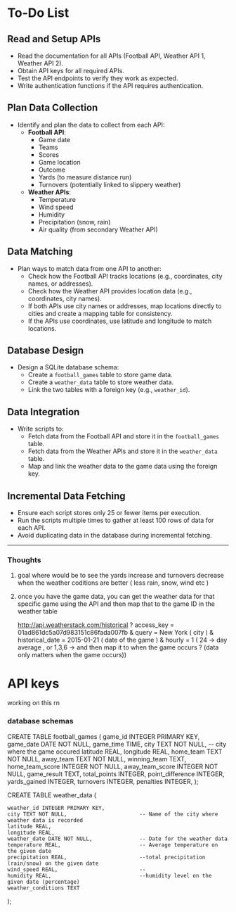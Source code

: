 # To-Do List

## Read and Setup APIs
- Read the documentation for all APIs (Football API, Weather API 1, Weather API 2).
- Obtain API keys for all required APIs.
- Test the API endpoints to verify they work as expected.
- Write authentication functions if the API requires authentication.

## Plan Data Collection
- Identify and plan the data to collect from each API:
  - **Football API**:
    - Game date
    - Teams
    - Scores
    - Game location
    - Outcome
    - Yards (to measure distance run)
    - Turnovers (potentially linked to slippery weather)
  - **Weather APIs**:
    - Temperature
    - Wind speed
    - Humidity
    - Precipitation (snow, rain)
    - Air quality (from secondary Weather API)

## Data Matching
- Plan ways to match data from one API to another:
  - Check how the Football API tracks locations (e.g., coordinates, city names, or addresses).
  - Check how the Weather API provides location data (e.g., coordinates, city names).
  - If both APIs use city names or addresses, map locations directly to cities and create a mapping table for consistency.
  - If the APIs use coordinates, use latitude and longitude to match locations.

## Database Design
- Design a SQLite database schema:
  - Create a `football_games` table to store game data.
  - Create a `weather_data` table to store weather data.
  - Link the two tables with a foreign key (e.g., `weather_id`).

## Data Integration
- Write scripts to:
  - Fetch data from the Football API and store it in the `football_games` table.
  - Fetch data from the Weather APIs and store it in the `weather_data` table.
  - Map and link the weather data to the game data using the foreign key.

## Incremental Data Fetching
- Ensure each script stores only 25 or fewer items per execution.
- Run the scripts multiple times to gather at least 100 rows of data for each API.
- Avoid duplicating data in the database during incremental fetching.

----------------------------------------------------------
### Thoughts
1. goal where would be to see the yards increase and turnovers decrease when the weather coditions are better ( less rain, snow, wind etc )

2. once you have the game data, you can get the weather data for that specific game using the API and then map that to the game ID in the weather table 
    
    http://api.weatherstack.com/historical
    ? access_key = 01ad861dc5a07d983151c86fada007fb
    & query = New York ( city )
    & historical_date = 2015-01-21 ( date of the game )
    & hourly = 1 ( 24 -> day average , or 1,3,6 -> and then map it to when the game occurs ? (data only matters when the game occurs))


# API keys 
working on this rn

### database schemas 

CREATE TABLE football_games (
    game_id INTEGER PRIMARY KEY,
    game_date DATE NOT NULL,
    game_time TIME,
    city TEXT NOT NULL,   -- city where the game occured
    latitude REAL, 
    longitude REAL,
    home_team TEXT NOT NULL, 
    away_team TEXT NOT NULL,
    winning_team TEXT,
    home_team_score INTEGER NOT NULL,
    away_team_score INTEGER NOT NULL,
    game_result TEXT,
    total_points INTEGER,
    point_difference INTEGER,
    yards_gained INTEGER,
    turnovers INTEGER,
    penalties INTEGER,
);


CREATE TABLE weather_data (
    
    weather_id INTEGER PRIMARY KEY,           
    city TEXT NOT NULL,                       -- Name of the city where weather data is recorded
    latitude REAL,                            
    longitude REAL,                           
    weather_date DATE NOT NULL,               -- Date for the weather data
    temperature REAL,                         -- Average temperature on the given date
    precipitation REAL,                       --total precipitation (rain/snow) on the given date
    wind_speed REAL,                          --
    humidity REAL,                            --humidity level on the given date (percentage)
    weather_conditions TEXT                   
);



